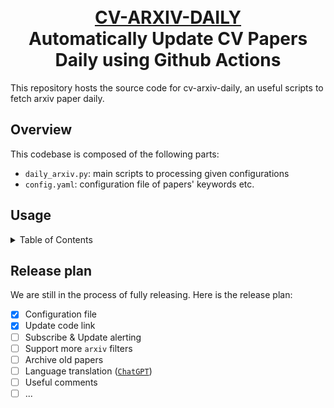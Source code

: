 <p align="center">
  <h1 align="center"><br><ins>CV-ARXIV-DAILY</ins><br>Automatically Update CV Papers Daily using Github Actions</h1>

</p>

This repository hosts the source code for cv-arxiv-daily, an useful scripts to fetch arxiv paper daily.

## Overview

This codebase is composed of the following parts:

- `daily_arxiv.py`: main scripts to processing given configurations
- `config.yaml`: configuration file of papers' keywords etc.

## Usage

<details>
  <summary>Table of Contents</summary>

1. Fork this [repo](https://github.com/Vincentqyw/cv-arxiv-daily)
2. Edit configs:
   - Change `GITHUB_USER_NAME` and `GITHUB_USER_EMAIL` in [cv-arxiv-daily.yml](../.github/workflows/cv-arxiv-daily.yml) and [update_paper_links.yml](../.github/workflows/update_paper_links.yml)
   - Change `user_name` in [config.yaml](../config.yaml)
   - Push changes to remote repo
3. Config Github Actions
   - Enable read and write permissions: Setting -> Actions -> Workflow permissions, select `Read and write permissions` and save.
     ![](../assets/4-ga-2-1.png)
   - Enable workflows: Actions -> `I understand my workflows, go ahead and enable them` -> Select `Run Arxiv Papers Daily` in right sidebar and click `Enable workflow` -> click `Run workflow` wait about 1 min until the job update done. The same for the job `Run Update Paper Links Weekly`.
     ![](../assets/4-ga-3-1.png)
     ![](../assets/4-ga-5-1.png)
     ![](../assets/4-ga-7.png)
     ![](../assets/4-ga-8.png)
     ![](../assets/4-ga-9.png)
4. Setting Gitpages (optional)
   - Setting -> Pages -> Build an deployment. Source: `Deploy from a branch`; Branch select `main` and `/docs` folder, then save.
     ![](../assets/5-pages-1.png)
   - Now you can open gitpage: https://your_github_usrname.github.io/cv-arxiv-daily
5. Add new keywords (optional)
   - Edit `keywords` in [config.yaml](../config.yaml), you can add more filters or keywords.
   - Push changes to remote repo and re-run Github Actions Manually.
6. Add email config
   - Edit `email` in [config.yaml](../config.yaml), `port` means port of smtp server, `send` means if you would like to send emails and `preview` is used for debugging, which means previewing the email to be sent in your PC local email client
   - Add Secrets for github actions, for example (follows the # sign as the explanation): `<br>`
     FROM: Your Name \<xxx@163.com\> `<br>`
     TO: "xxx@qq.com,xxx@outlook.com" `<br>`
     SMTP: smtp.163.com `<br>`
     USERNAME: xxx@163.com `<br>`
     PASSWORD: xxx `<br>`
     #`Your Name` displays the sender's name, and `<>` is the sender's email address `<br>`
     #The recipient's email address needs to be enclosed by `""`, use `,` to separate multiple recipients.
     ![secrets](../assets/6-secrets-1.png)

</details>

## Release plan

 We are still in the process of fully releasing. Here is the release plan:

- [X] Configuration file
- [X] Update code link
- [ ] Subscribe & Update alerting
- [ ] Support more `arxiv` filters
- [ ] Archive old papers
- [ ] Language translation ([`ChatGPT`](https://chat.openai.com/chat))
- [ ] Useful comments
- [ ] ...
